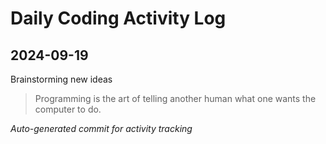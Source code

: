# Daily Coding Activity Log

## 2024-09-19

Brainstorming new ideas

> Programming is the art of telling another human what one wants the computer to do.

*Auto-generated commit for activity tracking*
